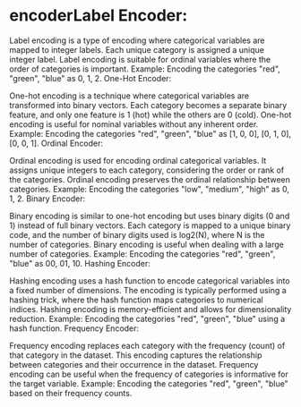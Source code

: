 # encoderLabel Encoder:

Label encoding is a type of encoding where categorical variables are mapped to integer labels.
Each unique category is assigned a unique integer label.
Label encoding is suitable for ordinal variables where the order of categories is important.
Example: Encoding the categories "red", "green", "blue" as 0, 1, 2.
One-Hot Encoder:

One-hot encoding is a technique where categorical variables are transformed into binary vectors.
Each category becomes a separate binary feature, and only one feature is 1 (hot) while the others are 0 (cold).
One-hot encoding is useful for nominal variables without any inherent order.
Example: Encoding the categories "red", "green", "blue" as [1, 0, 0], [0, 1, 0], [0, 0, 1].
Ordinal Encoder:

Ordinal encoding is used for encoding ordinal categorical variables.
It assigns unique integers to each category, considering the order or rank of the categories.
Ordinal encoding preserves the ordinal relationship between categories.
Example: Encoding the categories "low", "medium", "high" as 0, 1, 2.
Binary Encoder:

Binary encoding is similar to one-hot encoding but uses binary digits (0 and 1) instead of full binary vectors.
Each category is mapped to a unique binary code, and the number of binary digits used is log2(N), where N is the number of categories.
Binary encoding is useful when dealing with a large number of categories.
Example: Encoding the categories "red", "green", "blue" as 00, 01, 10.
Hashing Encoder:

Hashing encoding uses a hash function to encode categorical variables into a fixed number of dimensions.
The encoding is typically performed using a hashing trick, where the hash function maps categories to numerical indices.
Hashing encoding is memory-efficient and allows for dimensionality reduction.
Example: Encoding the categories "red", "green", "blue" using a hash function.
Frequency Encoder:

Frequency encoding replaces each category with the frequency (count) of that category in the dataset.
This encoding captures the relationship between categories and their occurrence in the dataset.
Frequency encoding can be useful when the frequency of categories is informative for the target variable.
Example: Encoding the categories "red", "green", "blue" based on their frequency counts.
